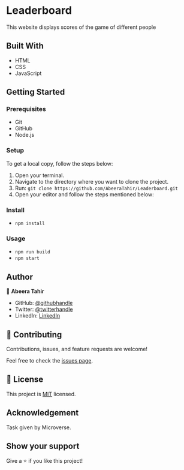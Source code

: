 # Leaderboard
This website displays scores of the game of different people
## Built With

- HTML
- CSS
- JavaScript

## Getting Started

### Prerequisites

  - Git
  - GitHub
  - Node.js

### Setup

To get a local copy, follow the steps below:

  1. Open your terminal.
  2. Navigate to the directory where you want to clone the project.
  3. Run: `git clone https://github.com/AbeeraTahir/Leaderboard.git`
  4. Open your editor and follow the steps mentioned below:

### Install

- `npm install`

### Usage

- `npm run build`
- `npm start`

## Author

👤 **Abeera Tahir**

- GitHub: [@githubhandle](https://github.com/AbeeraTahir)
- Twitter: [@twitterhandle]( https://twitter.com/AbeeraTahir8?t=z5CjMpmHMZmS98i09gUpYA&s=08)
- LinkedIn: [LinkedIn](https://www.linkedin.com/in/abeera-tahir-961893176)

## 🤝 Contributing

Contributions, issues, and feature requests are welcome!

Feel free to check the [issues page](../../issues/).

## 📝 License

This project is [MIT](./LICENSE) licensed.

## Acknowledgement

Task given by Microverse.

## Show your support

Give a ⭐️ if you like this project!
